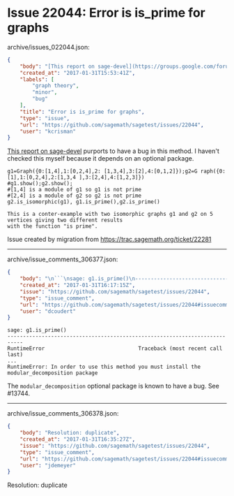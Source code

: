 # Issue 22044: Error is is_prime for graphs

archive/issues_022044.json:
```json
{
    "body": "[This report on sage-devel](https://groups.google.com/forum/#!topic/sage-devel/ZJwOsmPB99Y) purports to have a  bug in this method.  I haven't checked this myself because it depends on an optional package.\n\n```\ng1=Graph({0:[1,4],1:[0,2,4],2: [1,3,4],3:[2],4:[0,1,2]});g2=G raph({0:[1],1:[0,2,4],2:[1,3,4 ],3:[2,4],4:[1,2,3]}) \n#g1.show();g2.show(); \n#[1,4] is a module of g1 so g1 is not prime \n#[2,4] is a module of g2 so g2 is not prime \ng2.is_isomorphic(g1), g1.is_prime(),g2.is_prime() \n\nThis is a conter-example with two isomorphic graphs g1 and g2 on 5 \nvertices giving two different results \nwith the function \"is prime\". \n```\n\n\nIssue created by migration from https://trac.sagemath.org/ticket/22281\n\n",
    "created_at": "2017-01-31T15:53:41Z",
    "labels": [
        "graph theory",
        "minor",
        "bug"
    ],
    "title": "Error is is_prime for graphs",
    "type": "issue",
    "url": "https://github.com/sagemath/sagetest/issues/22044",
    "user": "kcrisman"
}
```
[This report on sage-devel](https://groups.google.com/forum/#!topic/sage-devel/ZJwOsmPB99Y) purports to have a  bug in this method.  I haven't checked this myself because it depends on an optional package.

```
g1=Graph({0:[1,4],1:[0,2,4],2: [1,3,4],3:[2],4:[0,1,2]});g2=G raph({0:[1],1:[0,2,4],2:[1,3,4 ],3:[2,4],4:[1,2,3]}) 
#g1.show();g2.show(); 
#[1,4] is a module of g1 so g1 is not prime 
#[2,4] is a module of g2 so g2 is not prime 
g2.is_isomorphic(g1), g1.is_prime(),g2.is_prime() 

This is a conter-example with two isomorphic graphs g1 and g2 on 5 
vertices giving two different results 
with the function "is prime". 
```


Issue created by migration from https://trac.sagemath.org/ticket/22281





---

archive/issue_comments_306377.json:
```json
{
    "body": "\n```\nsage: g1.is_prime()\n---------------------------------------------------------------------------\nRuntimeError                              Traceback (most recent call last)\n...\nRuntimeError: In order to use this method you must install the modular_decomposition package\n```\n\n\nThe `modular_decomposition` optional package is known to have a bug. See #13744.",
    "created_at": "2017-01-31T16:17:15Z",
    "issue": "https://github.com/sagemath/sagetest/issues/22044",
    "type": "issue_comment",
    "url": "https://github.com/sagemath/sagetest/issues/22044#issuecomment-306377",
    "user": "dcoudert"
}
```


```
sage: g1.is_prime()
---------------------------------------------------------------------------
RuntimeError                              Traceback (most recent call last)
...
RuntimeError: In order to use this method you must install the modular_decomposition package
```


The `modular_decomposition` optional package is known to have a bug. See #13744.



---

archive/issue_comments_306378.json:
```json
{
    "body": "Resolution: duplicate",
    "created_at": "2017-01-31T16:35:27Z",
    "issue": "https://github.com/sagemath/sagetest/issues/22044",
    "type": "issue_comment",
    "url": "https://github.com/sagemath/sagetest/issues/22044#issuecomment-306378",
    "user": "jdemeyer"
}
```

Resolution: duplicate
